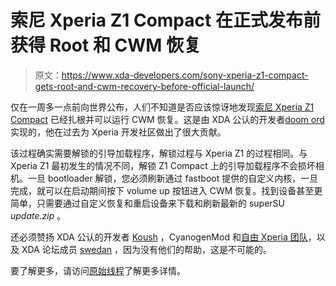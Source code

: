 # 索尼 Xperia Z1 Compact 在正式发布前获得 Root 和 CWM 恢复

> 原文：<https://www.xda-developers.com/sony-xperia-z1-compact-gets-root-and-cwm-recovery-before-official-launch/>

仅在一周多一点前向世界公布，人们不知道是否应该惊讶地发现[索尼 Xperia Z1 Compact](http://www.xda-developers.com/android/sony-xperia-z1s-and-z1-compact-hands-on-at-ces-2014-xda-developer-tv/) 已经扎根并可以运行 CWM 恢复。这是由 XDA 公认的开发者[doom ord](http://forum.xda-developers.com/member.php?u=2784807)实现的，他在过去为 Xperia 开发社区做出了很大贡献。

该过程确实需要解锁的引导加载程序，解锁过程与 Xperia Z1 的过程相同。与 Xperia Z1 最初发生的情况不同，解锁 Z1 Compact 上的引导加载程序不会损坏相机。一旦 bootloader 解锁，您必须刷新通过 fastboot 提供的自定义内核，一旦完成，就可以在启动期间按下 volume up 按钮进入 CWM 恢复。找到设备甚至更简单，只需要通过自定义恢复和重启设备来下载和刷新最新的 superSU *update.zip* 。

还必须赞扬 XDA 公认的开发者 [Koush](http://forum.xda-developers.com/member.php?u=617884) ，CyanogenMod 和[自由 Xperia 团队](http://forum.xda-developers.com/showthread.php?t=2156919)，以及 XDA 论坛成员 [swedan](http://forum.xda-developers.com/member.php?u=2334758) ，因为没有他们的帮助，这是不可能的。

要了解更多，请访问[原始线程](http://forum.xda-developers.com/showthread.php?t=2620794)了解更多详情。